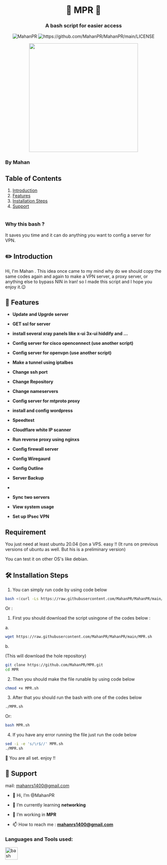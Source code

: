 <h1 align="center"> 🚀 MPR 🚀 </h1>
<h3 align="center"> A bash script for easier access </h3>

<p align="center"> <img src="https://komarev.com/ghpvc/?username=MahanPR&label=Profile%20views&color=0e75b6&style=flat" alt="MahanPR" />
<img src="https://img.shields.io/github/license/MahanPR/MahanPR?style=flat-square" alt="https://github.com/MahanPR/MahanPR/main/LICENSE" /> </p>
<p align="center">
  <img src="./assets/menu.png" width="350" />
</p>

 ### By Mahan

## Table of Contents


1. [Introduction](#%EF%B8%8F-introduction)
2. [Features](#-features)
3. [Installation Steps](#%EF%B8%8F-installation-steps)
4. [Support](#-support)


#
 

### Why this bash ?
It saves you time and it can do anything you want to config a server for VPN.


## ✏️ Introduction
Hi, I'm Mahan . This idea once came to my mind why do we should copy the same codes again and again to make a VPN server, a proxy server, or anything else to bypass NIN in Iran! so I made this script and I hope you enjoy it.😉



## 🧐 Features
- **Update and Upgrde server**

- **GET ssl for server**

- **install several xray panels like x-ui 3x-ui hiddify and ...**

- **Config server for cisco openconnect (use another script)**

- **Config server for openvpn (use another script)**

- **Make a tunnel using iptalbes**

- **Change ssh port**
  
- **Change Repository**
  
- **Change nameservers**

- **Config server for mtproto proxy**

- **install and config wordpress**

- **Speedtest**

- **Cloudflare white IP scanner**

- **Run reverse proxy using nginxs**

- **Config firewall server**

- **Config Wiregaurd**

- **Config Outline**

- **Server Backup**
- 
- **Sync two servers**

- **View system usage**

- **Set up IPsec VPN**
## Requirement
You just need at least ubuntu 20.04 ()on a VPS. easy !! (It runs on previous versions of ubuntu as well. But his is a preliminary version)

You can test it on other OS's like debian. 


## 🛠️ Installation Steps

1. You can simply run code by using code below 

```bash
bash <(curl -Ls https://raw.githubusercontent.com/MahanPR/MahanPR/main/MPR.sh)
```
Or :

1. First you should download the script usingone of the codes  below :

a.
```bash
wget https://raw.githubusercontent.com/MahanPR/MahanPR/main/MPR.sh

```
 b.

(This will download the hole repository) 
```bash
git clone https://github.com/MahanPR/MPR.git
cd MPR
```
2. Then you should make the file runable by using code below

```bash
chmod +x MPR.sh
```
3. After that you should run the bash with one of the codes below

```bash 
./MPR.sh
```
Or: 

```bash 
bash MPR.sh
```
4. If you have any error running the file just run the code below
 
```bash 
sed -i -e 's/\r$//' MPR.sh
./MPR.sh
```

🌟 You are all set. enjoy !!

## 🙏 Support
mail: mahanrs1400@gmail.com


- 🔭 Hi, I’m @MahanPR

- 🌱 I’m currently learning **networking**

- 👯 I’m working in **MPR**

- 📫 How to reach me : **mahanrs1400@gmail.com**

<h3 align="left">Languages and Tools used:</h3>
<p align="left"> <a href="https://www.gnu.org/software/bash/" target="_blank" rel="noreferrer"> <img src="https://www.vectorlogo.zone/logos/gnu_bash/gnu_bash-icon.svg" alt="bash" width="40" height="40"/> </a> </p>




